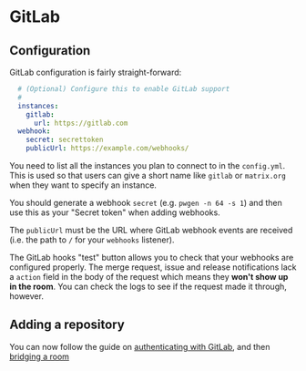 # GitLab

## Configuration

GitLab configuration is fairly straight-forward:

```yaml
  # (Optional) Configure this to enable GitLab support
  #
  instances:
    gitlab:
      url: https://gitlab.com
  webhook:
    secret: secrettoken
    publicUrl: https://example.com/webhooks/
```

You need to list all the instances you plan to connect to in the `config.yml`. This is
used so that users can give a short name like `gitlab` or `matrix.org` when they want
to specify an instance.

You should generate a webhook `secret` (e.g. `pwgen -n 64 -s 1`) and then use this as your
"Secret token" when adding webhooks.

The `publicUrl` must be the URL where GitLab webhook events are received (i.e. the path to `/`
for your `webhooks` listener).


<section class="warning">
The GitLab hooks "test" button allows you to check that your webhooks are configured properly. The
merge request, issue and release notifications lack a <code>action</code> field in the body of the
request which means they <strong>won't show up in the room</strong>. You can check the logs to see
if the request made it through, however. 
</section>

## Adding a repository

You can now follow the guide on [authenticating with GitLab](../usage/auth.md), and then [bridging a room](../usage/room_configuration/gitlab_project.md#setting-up)

